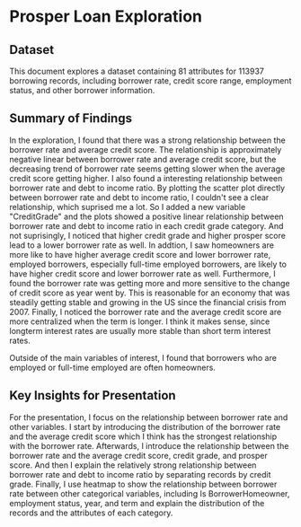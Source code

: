 # Prosper Loan Exploration

## Dataset

This document explores a dataset containing 81 attributes for 113937 borrowing records, including borrower rate, credit score range, employment status, and other borrower information. 


## Summary of Findings

In the exploration, I found that there was a strong relationship between the borrower rate and average credit score. The relationship is
approximately negative linear between borrower rate and average credit score, but the decreasing trend of borrower rate seems getting slower when the average credit score getting higher.
I also found a interesting relationship between borrower rate and debt to income ratio. By plotting the scatter plot directly between borrower rate and debt to income ratio, I couldn't see a clear relationship, which suprised me a lot. So I added a new variable "CreditGrade" and the plots showed a positive linear relationship between borrower rate and debt to income ratio in each credit grade category.
And not suprisingly, I noticed that higher credit grade and higher prosper score lead to a lower borrower rate as well.
In addtion, I saw homeowners are more like to have higher average credit score and lower borrower rate, employed borrowers, especially full-time employed borrowers, are likely to have higher credit score and lower borrower rate as well. 
Furthermore, I found the borrower rate was getting more and more sensitive to the change of credit score as year went by. This is reasonable for an economy that was steadily getting stable and growing in the US since the financial crisis from 2007.
Finally, I noticed the borrower rate and the average credit score are more centralized when the term is longer. I think it makes sense, since longterm interest rates are usually more stable than short term interest rates.

Outside of the main variables of interest, I found that borrowers who are employed or full-time employed are often homeowners.


## Key Insights for Presentation

For the presentation, I focus on the relationship between borrower rate and other variables. I start by introducing the
distribution of the borrower rate and the average credit score which I think has the strongest relationship with the borrower rate.
Afterwards, I introduce the relationship between the borrower rate and the average credit score, credit grade, and prosper score.
And then I explain the relatively strong relationship between borrower rate and debt to income ratio by separating records by credit grade.
Finally, I use heatmap to show the relationship between borrower rate between other categorical variables, including Is BorrowerHomeowner, employment status, year, and term and explain the distribution of the records and the attributes of each category.